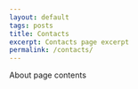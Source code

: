```yaml
---
layout: default
tags: posts
title: Contacts
excerpt: Contacts page excerpt
permalink: /contacts/
---
```


About page contents
